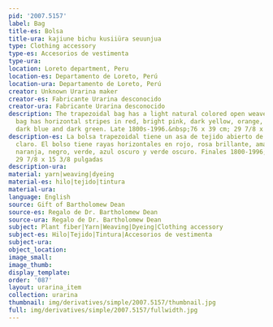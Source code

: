 ```yaml
---
pid: '2007.5157'
label: Bag
title-es: Bolsa
title-ura: kajiune bichu kusiiüra seuunjua
type: Clothing accessory
type-es: Accesorios de vestimenta
type-ura:
location: Loreto department, Peru
location-es: Departamento de Loreto, Perú
location-ura: Departamento de Loreto, Perú
creator: Unknown Urarina maker
creator-es: Fabricante Urarina desconocido
creator-ura: Fabricante Urarina desconocido
description: The trapezoidal bag has a light natural colored open weave handle. The
  bag has horizontal stripes in red, bright pink, dark yellow, orange, black, green,
  dark blue and dark green. Late 1800s-1996.&nbsp;76 x 39 cm; 29 7/8 x 15 3/8 in
description-es: La bolsa trapezoidal tiene un asa de tejido abierto de color natural
  claro. El bolso tiene rayas horizontales en rojo, rosa brillante, amarillo oscuro,
  naranja, negro, verde, azul oscuro y verde oscuro. Finales 1800-1996;76 x 39 cm;
  29 7/8 x 15 3/8 pulgadas
description-ura:
material: yarn|weaving|dyeing
material-es: hilo|tejido|tintura
material-ura:
language: English
source: Gift of Bartholomew Dean
source-es: Regalo de Dr. Bartholomew Dean
source-ura: Regalo de Dr. Bartholomew Dean
subject: Plant fiber|Yarn|Weaving|Dyeing|Clothing accessory
subject-es: Hilo|Tejido|Tintura|Accesorios de vestimenta
subject-ura:
object_location:
image_small:
image_thumb:
display_template:
order: '087'
layout: urarina_item
collection: urarina
thumbnail: img/derivatives/simple/2007.5157/thumbnail.jpg
full: img/derivatives/simple/2007.5157/fullwidth.jpg
---
```

